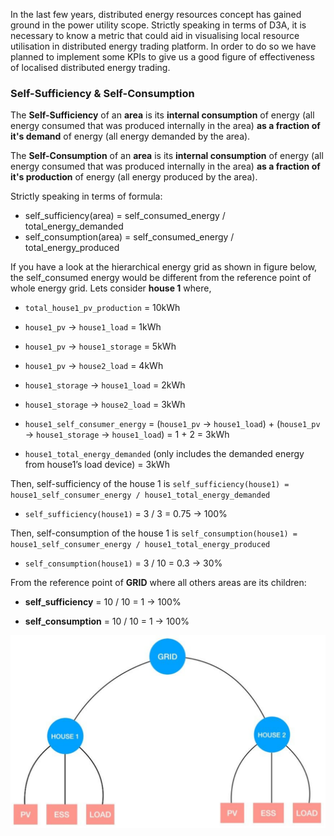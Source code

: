 In the last few years, distributed energy resources concept has gained ground in the power utility scope. Strictly speaking in terms of D3A, it is necessary to know a metric that could aid in visualising local resource utilisation in distributed energy trading platform. In order to do so we have planned to implement some KPIs to give us a good figure of effectiveness of localised distributed energy trading.

### Self-Sufficiency & Self-Consumption

The **Self-Sufficiency** of an **area** is its **internal consumption** of energy (all energy consumed that was produced internally in the area) **as a fraction of it's demand** of energy (all energy demanded by the area).

The **Self-Consumption** of an **area** is its **internal consumption** of energy (all energy consumed that was produced internally in the area) **as a fraction of it's production** of energy (all energy produced by the area).


Strictly speaking in terms of formula:

- self_sufficiency(area) = self_consumed_energy / total_energy_demanded
- self_consumption(area) = self_consumed_energy / total_energy_produced



If you have a look at the hierarchical energy grid as shown in figure below, the self_consumed energy would be different from the reference point of whole energy grid. Lets consider **house 1** where,

- `total_house1_pv_production` = 10kWh

- `house1_pv` → `house1_load` = 1kWh

- `house1_pv` → `house1_storage` = 5kWh
- `house1_pv` → `house2_load` = 4kWh
- `house1_storage` → `house1_load` = 2kWh
- `house1_storage` → `house2_load` = 3kWh
- `house1_self_consumer_energy` = (`house1_pv` → `house1_load`) + (`house1_pv` → `house1_storage` → `house1_load`) = 1 + 2 = 3kWh
- `house1_total_energy_demanded` (only includes the demanded energy from house1’s load device) = 3kWh

Then, self-sufficiency of the house 1 is `self_sufficiency(house1) = house1_self_consumer_energy / house1_total_energy_demanded`

- `self_sufficiency(house1)` = 3 / 3 = 0.75 → 100% 

Then, self-consumption of the house 1 is `self_consumption(house1) = house1_self_consumer_energy / house1_total_energy_produced`

- `self_consumption(house1)` = 3 / 10 = 0.3 → 30%

From the reference point of **GRID** where all others areas are its children: 

- **self_sufficiency** = 10 / 10 = 1 → 100%

- **self_consumption** = 10 / 10 = 1 → 100%



![img](img/kpis-1.png)

 